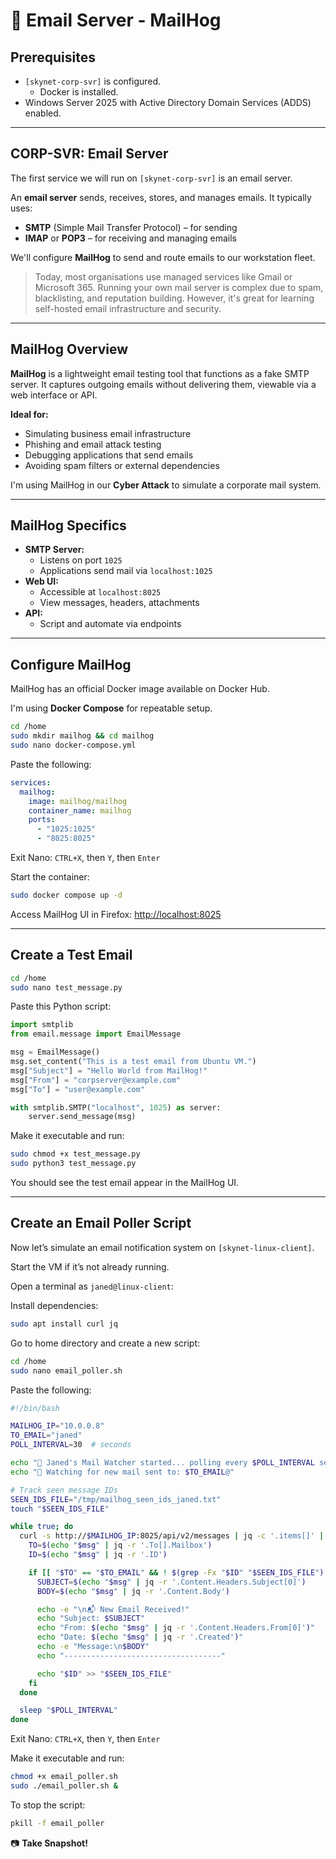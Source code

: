 # 📧 Email Server - MailHog

## Prerequisites

- `[skynet-corp-svr]` is configured.
  - Docker is installed.
- Windows Server 2025 with Active Directory Domain Services (ADDS) enabled.

---

## CORP-SVR: Email Server

The first service we will run on `[skynet-corp-svr]` is an email server.

An **email server** sends, receives, stores, and manages emails. It typically uses:

- **SMTP** (Simple Mail Transfer Protocol) – for sending  
- **IMAP** or **POP3** – for receiving and managing emails

We'll configure **MailHog** to send and route emails to our workstation fleet.

> Today, most organisations use managed services like Gmail or Microsoft 365. Running your own mail server is complex due to spam, blacklisting, and reputation building. However, it's great for learning self-hosted email infrastructure and security.

---

## MailHog Overview

**MailHog** is a lightweight email testing tool that functions as a fake SMTP server. It captures outgoing emails without delivering them, viewable via a web interface or API.

**Ideal for:**

- Simulating business email infrastructure
- Phishing and email attack testing
- Debugging applications that send emails
- Avoiding spam filters or external dependencies

I'm using MailHog in our **Cyber Attack** to simulate a corporate mail system.

---

## MailHog Specifics

- **SMTP Server:**
  - Listens on port `1025`
  - Applications send mail via `localhost:1025`
- **Web UI:**
  - Accessible at `localhost:8025`
  - View messages, headers, attachments
- **API:**
  - Script and automate via endpoints

---

## Configure MailHog

MailHog has an official Docker image available on Docker Hub.

I'm using **Docker Compose** for repeatable setup.

```bash
cd /home
sudo mkdir mailhog && cd mailhog
sudo nano docker-compose.yml
```

Paste the following:

```yaml
services:
  mailhog:
    image: mailhog/mailhog
    container_name: mailhog
    ports:
      - "1025:1025"
      - "8025:8025"
```

Exit Nano: `CTRL+X`, then `Y`, then `Enter`

Start the container:

```bash
sudo docker compose up -d
```

Access MailHog UI in Firefox: [http://localhost:8025](http://localhost:8025)

---

## Create a Test Email

```bash
cd /home
sudo nano test_message.py
```

Paste this Python script:

```python
import smtplib
from email.message import EmailMessage

msg = EmailMessage()
msg.set_content("This is a test email from Ubuntu VM.")
msg["Subject"] = "Hello World from MailHog!"
msg["From"] = "corpserver@example.com"
msg["To"] = "user@example.com"

with smtplib.SMTP("localhost", 1025) as server:
    server.send_message(msg)
```

Make it executable and run:

```bash
sudo chmod +x test_message.py
sudo python3 test_message.py
```

You should see the test email appear in the MailHog UI.

---

## Create an Email Poller Script

Now let’s simulate an email notification system on `[skynet-linux-client]`.

Start the VM if it’s not already running.

Open a terminal as `janed@linux-client`:

Install dependencies:

```bash
sudo apt install curl jq
```

Go to home directory and create a new script:

```bash
cd /home
sudo nano email_poller.sh
```

Paste the following:

```bash
#!/bin/bash

MAILHOG_IP="10.0.0.8"  
TO_EMAIL="janed"
POLL_INTERVAL=30  # seconds

echo "📡 Janed's Mail Watcher started... polling every $POLL_INTERVAL seconds"
echo "🔎 Watching for new mail sent to: $TO_EMAIL@"

# Track seen message IDs
SEEN_IDS_FILE="/tmp/mailhog_seen_ids_janed.txt"
touch "$SEEN_IDS_FILE"

while true; do
  curl -s http://$MAILHOG_IP:8025/api/v2/messages | jq -c '.items[]' | while read -r msg; do
    TO=$(echo "$msg" | jq -r '.To[].Mailbox')
    ID=$(echo "$msg" | jq -r '.ID')

    if [[ "$TO" == "$TO_EMAIL" && ! $(grep -Fx "$ID" "$SEEN_IDS_FILE") ]]; then
      SUBJECT=$(echo "$msg" | jq -r '.Content.Headers.Subject[0]')
      BODY=$(echo "$msg" | jq -r '.Content.Body')

      echo -e "\n📬 New Email Received!"
      echo "Subject: $SUBJECT"
      echo "From: $(echo "$msg" | jq -r '.Content.Headers.From[0]')"
      echo "Date: $(echo "$msg" | jq -r '.Created')"
      echo -e "Message:\n$BODY"
      echo "-----------------------------------"

      echo "$ID" >> "$SEEN_IDS_FILE"
    fi
  done

  sleep "$POLL_INTERVAL"
done
```

Exit Nano: `CTRL+X`, then `Y`, then `Enter`

Make it executable and run:

```bash
chmod +x email_poller.sh
sudo ./email_poller.sh &
```

To stop the script:

```bash
pkill -f email_poller
```

📷 **Take Snapshot!**
